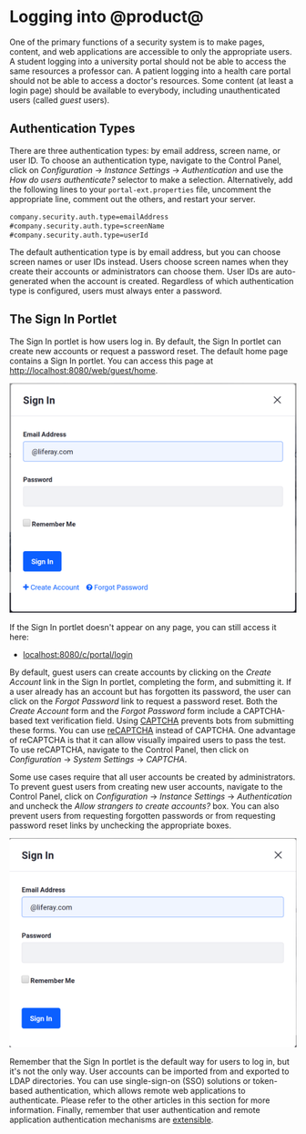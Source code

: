 # Logging into @product@ [](id=logging-into-liferay)

One of the primary functions of a security system is to make pages, content, and
web applications are accessible to only the appropriate users. A student
logging into a university portal should not be able to access the same resources
a professor can. A patient logging into a health care portal should not be able
to access a doctor's resources. Some content (at least a login page) should be
available to everybody, including unauthenticated users (called *guest* users).
<!-- To learn more about how @product@ restricts access to portal resources to
different users, please see the [Roles and Permissions]() documentation. (Not
yet written) -->

## Authentication Types [](id=authentication-types)

There are three authentication types: by email address, screen
name, or user ID. To choose an authentication type, navigate to the Control
Panel, click on *Configuration* &rarr; *Instance Settings* &rarr;
*Authentication* and use the *How do users authenticate?* selector to make
a selection. Alternatively, add the following lines to your
`portal-ext.properties` file, uncomment the appropriate line, comment out the
others, and restart your server.

    company.security.auth.type=emailAddress
    #company.security.auth.type=screenName
    #company.security.auth.type=userId

The default authentication type is by email address, but you can choose screen
names or user IDs instead. Users choose screen names when they create their
accounts or administrators can choose them. User IDs are auto-generated when the
account is created. Regardless of which authentication type is configured, users
must always enter a password. <!-- For information on
adding restrictions on the kinds of passwords that are allowed or required
(e.g., to require a minimum password length or require special characters),
please see the [Password Policies]() documentation. -->

## The Sign In Portlet [](id=the-sign-in-portlet)

The Sign In portlet is how users log in. By default, the Sign In portlet can
create new accounts or request a password reset. The default home page contains
a Sign In portlet. You can access this page at
[http://localhost:8080/web/guest/home](http://localhost:8080/web/guest/home).

![Figure 1: By default, the Sign In portlet allows users to log in, create a new account, or request a password reset.](../../images/sign-in-portlet.png)

If the Sign In portlet doesn't appear on any page, you can still access it here:

- [localhost:8080/c/portal/login](localhost:8080/c/portal/login)

By default, guest users can create accounts by clicking on the *Create Account*
link in the Sign In portlet, completing the form, and submitting it. If a user
already has an account but has forgotten its password, the user can click on the
*Forgot Password* link to request a password reset. Both the *Create Account*
form and the *Forgot Password* form include a CAPTCHA-based text verification
field. Using [CAPTCHA](http://www.captcha.net) prevents bots from submitting
these forms. You can use
[reCAPTCHA](https://www.google.com/recaptcha/intro/index.html) instead of
CAPTCHA. One advantage of reCAPTCHA is that it can allow visually impaired
users to pass the test. To use reCAPTCHA, navigate to the Control Panel, then
click on *Configuration* &rarr; *System Settings* &rarr; *CAPTCHA*.

Some use cases require that all user accounts be created by administrators.
To prevent guest users from creating new user accounts, navigate to the Control
Panel, click on *Configuration* &rarr; *Instance Settings* &rarr;
*Authentication* and uncheck the *Allow strangers to create accounts?* box. You
can also prevent users from requesting forgotten passwords or from requesting
password reset links by unchecking the appropriate boxes. 

![Figure 2: Here's a view of the Sign In portlet with the *Create Account* and *Forgot Password* options removed.](../../images/sign-in-portlet2.png)

Remember that the Sign In portlet is the default way for users to log in, but
it's not the only way. User accounts can be imported from and exported to LDAP
directories. You can use single-sign-on (SSO) solutions or token-based
authentication, which allows remote web applications to authenticate. Please
refer to the other articles in this section for more information. Finally,
remember that  user authentication and remote application authentication
mechanisms are
[extensible](/develop/tutorials/-/knowledge_base/7-1/authentication-pipelines). 

